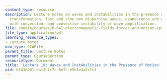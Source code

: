 ```yaml
---
content_type: resource
description: Lecture notes on waves and instabilities in the presence of motion, Galilean
  transformation, fast and slow non dispersive waves, evanescence and oscillation
  with convection, and convective instability or wave amplification.
file: /media/courses/6-641-electromagnetic-fields-forces-and-motion-spring-2005/b543ee61ea137c7c6efce5b1e4a2cfc1_lecture19.pdf
file_type: application/pdf
learning_resource_types:
- Lecture Notes
ocw_type: OCWFile
parent_title: Lecture Notes
parent_type: CourseSection
resourcetype: Document
title: 'Lecture 19: Waves and Instabilities in the Presence of Motion'
uid: b543ee61-ea13-7c7c-6efc-e5b1e4a2cfc1
---
```

